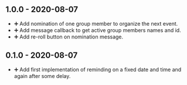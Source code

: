 ## 1.0.0 - 2020-08-07

* ➕ Add nomination of one group member to organize the next event.
* ➕ Add message callback to get active group members names and id. 
* ➕ Add re-roll button on nomination message.


## 0.1.0 - 2020-08-07

* ➕ Add first implementation of reminding on a fixed date and time and again after some delay. 
